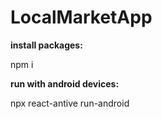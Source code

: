 # LocalMarketApp

**install packages:**

npm i

**run with android devices:**

npx react-antive run-android
